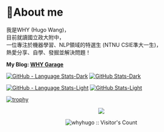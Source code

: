 # 🍄About me

我是WHY (Hugo Wang)，  
目前就讀國立政大附中，  
一位專注於機器學習、NLP領域的特選生 (NTNU CSIE準大一生)，  
熱愛分享、自學、發掘並解決問題！  

**My Blog: [WHY Garage](https://whyhugo.github.io)**

<p align="center">

[![GitHub - Language Stats-Dark](https://github-readme-stats.vercel.app/api/top-langs/?username=whyhugo&layout=compact&langs_count=4&cache_seconds=7200&card_height=300&theme=chartreuse-dark#gh-dark-mode-only)](https://github.com/whyhugo/github-readme-stats#gh-dark-mode-only) [![GitHub Stats-Dark](https://github-readme-stats.vercel.app/api?username=whyhugo&show_icons=true&count_private=true&cache_seconds=7200&card_width=400&theme=chartreuse-dark#gh-dark-mode-only)](https://github.com/whyhugo/github-readme-stats#gh-dark-mode-only)

</p>

[![GitHub - Language Stats-Light](https://github-readme-stats.vercel.app/api/top-langs/?username=whyhugo&layout=compact&langs_count=4&cache_seconds=7200&card_height=300&theme=buefy#gh-light-mode-only)](https://github.com/whyhugo/github-readme-stats#gh-light-mode-only) [![GitHub Stats-Light](https://github-readme-stats.vercel.app/api?username=whyhugo&show_icons=true&count_private=true&cache_seconds=7200&card_width=400&card_width=500&theme=buefy#gh-light-mode-only)](https://github.com/whyhugo/github-readme-stats#gh-light-mode-only)


[![trophy](https://github-profile-trophy.vercel.app/?username=whyhugo&theme=chartreuse-dark&column=4&margin-w=15&margin-h=15)](https://github.com/whyhugo/github-profile-trophy)



<p align="center"> 
  <img src="https://github-profile-trophy.vercel.app/?username=whyhugo&theme=chartreuse-dark&column=4&margin-w=15&margin-h=15">
</p>

<p align="center"><img src="https://profile-counter.glitch.me/{whyhugo}/count.svg" alt="whyhugo :: Visitor's Count" /></p>






